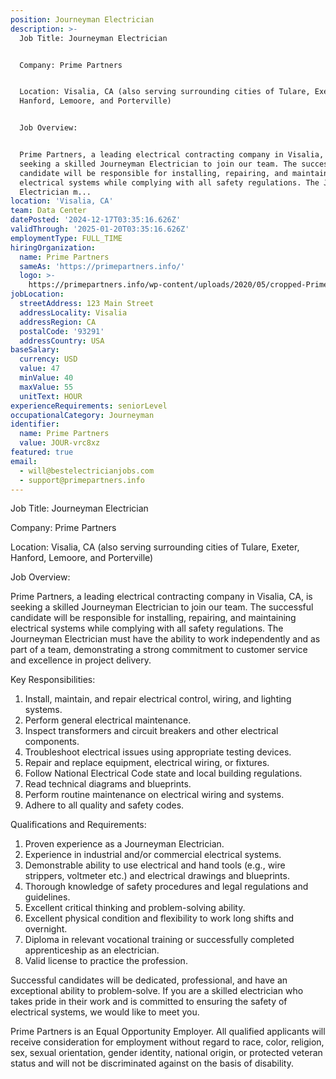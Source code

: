 ```yaml
---
position: Journeyman Electrician
description: >-
  Job Title: Journeyman Electrician


  Company: Prime Partners


  Location: Visalia, CA (also serving surrounding cities of Tulare, Exeter,
  Hanford, Lemoore, and Porterville)


  Job Overview:


  Prime Partners, a leading electrical contracting company in Visalia, CA, is
  seeking a skilled Journeyman Electrician to join our team. The successful
  candidate will be responsible for installing, repairing, and maintaining
  electrical systems while complying with all safety regulations. The Journeyman
  Electrician m...
location: 'Visalia, CA'
team: Data Center
datePosted: '2024-12-17T03:35:16.626Z'
validThrough: '2025-01-20T03:35:16.626Z'
employmentType: FULL_TIME
hiringOrganization:
  name: Prime Partners
  sameAs: 'https://primepartners.info/'
  logo: >-
    https://primepartners.info/wp-content/uploads/2020/05/cropped-Prime-Partners-Logo-NO-BG-1-1.png
jobLocation:
  streetAddress: 123 Main Street
  addressLocality: Visalia
  addressRegion: CA
  postalCode: '93291'
  addressCountry: USA
baseSalary:
  currency: USD
  value: 47
  minValue: 40
  maxValue: 55
  unitText: HOUR
experienceRequirements: seniorLevel
occupationalCategory: Journeyman
identifier:
  name: Prime Partners
  value: JOUR-vrc8xz
featured: true
email:
  - will@bestelectricianjobs.com
  - support@primepartners.info
---
```




Job Title: Journeyman Electrician

Company: Prime Partners

Location: Visalia, CA (also serving surrounding cities of Tulare, Exeter, Hanford, Lemoore, and Porterville)

Job Overview:

Prime Partners, a leading electrical contracting company in Visalia, CA, is seeking a skilled Journeyman Electrician to join our team. The successful candidate will be responsible for installing, repairing, and maintaining electrical systems while complying with all safety regulations. The Journeyman Electrician must have the ability to work independently and as part of a team, demonstrating a strong commitment to customer service and excellence in project delivery.

Key Responsibilities:

1. Install, maintain, and repair electrical control, wiring, and lighting systems.
2. Perform general electrical maintenance.
3. Inspect transformers and circuit breakers and other electrical components.
4. Troubleshoot electrical issues using appropriate testing devices.
5. Repair and replace equipment, electrical wiring, or fixtures.
6. Follow National Electrical Code state and local building regulations.
7. Read technical diagrams and blueprints.
8. Perform routine maintenance on electrical wiring and systems.
9. Adhere to all quality and safety codes.

Qualifications and Requirements:

1. Proven experience as a Journeyman Electrician.
2. Experience in industrial and/or commercial electrical systems.
3. Demonstrable ability to use electrical and hand tools (e.g., wire strippers, voltmeter etc.) and electrical drawings and blueprints.
4. Thorough knowledge of safety procedures and legal regulations and guidelines.
5. Excellent critical thinking and problem-solving ability.
6. Excellent physical condition and flexibility to work long shifts and overnight.
7. Diploma in relevant vocational training or successfully completed apprenticeship as an electrician.
8. Valid license to practice the profession.

Successful candidates will be dedicated, professional, and have an exceptional ability to problem-solve. If you are a skilled electrician who takes pride in their work and is committed to ensuring the safety of electrical systems, we would like to meet you.

Prime Partners is an Equal Opportunity Employer. All qualified applicants will receive consideration for employment without regard to race, color, religion, sex, sexual orientation, gender identity, national origin, or protected veteran status and will not be discriminated against on the basis of disability.
